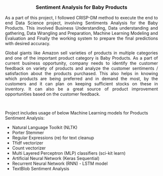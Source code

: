 <h3 align="center">Sentiment Analysis for Baby Products</h3>


<p align="justify">As a part of this project, I followed CRISP-DM method to execute the end to end Data Science project, involving Sentiments Analysis for the Baby Products. This involved Business Understanding, Data understanding and gathering, Data Wrangling and Preparation, Machine Learning Modeling and Evaluation and Finally the working system to prepare the final predictions with desired accuracy.

<p align="justify">Global giants like Amazon sell varieties of products in multiple categories and one of the important product category is Baby Products. As a part of current business opportunity, company needs to identify the customer feedback on variety of products and analyze the customer sentiments / satisfaction about the products purchased. This also helps in knowing which products are being preferred and in demand the most, by the customers and it can plan on keeping sufficient stocks on these in inventory. It can also be a great source of product improvement opportunities based on the customer feedback.</p>

<br/>


<p>Project includes usage of below Machine Learning models for Products Sentiment Analysis:</p>
<ul style="list-style-type:disc;">
  <li>Natural Language Toolkit (NLTK)</li>
  <li>Porter Stemmer</li>
  <li>Regular Expressions (re) for text cleanup</li>
  <li>Tfidf vectorizer</li>
  <li>Count vectorizer</li>
  <li>Multi Layered Perceptron (MLP) classifiers (sci-kit learn)</li>
  <li>Artificial Neural Network (Keras Sequential)</li>
  <li>Recurrent Neural Network (RNN) - LSTM model</li>
  <li>TextBlob Sentiment Analysis</li>
</ul>

